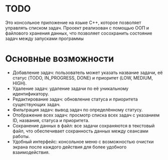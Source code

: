 # TODO
Это консольное приложение на языке  С++, которое позволяет управлять списком задач. Прооект реализован с помощью ООП и файлового хранения данных, что позволяет сосохранить состояние задач между запусками программы
# Основные возможности
- Добавление задач: пользователь может указать название задачи, её статус (TODO, IN_PROGRESS, DONE) и приоритет (LOW, MEDIUM, HIGH).
- Удаление задач: удаление задачи по её уникальному идентификатору.
- Редактирование задач: обновление статуса и приоритета существующих задач.
- Фильтрация задач: вывод задач по определённому статусу.
- Отображение всех задач: просмотр списка всех задач с указанием ID, названия, статуса и приоритета.
- Сохранение данных в файл: все задачи сохраняются в текстовый файл, что обеспечивает сохранность данных между сеансами работы.
- Удобный интерфейс: консольное меню с возможностью очистки экрана после каждого действия для более удобного взаимодействия.
